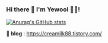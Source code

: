 ### Hi there 👋  I'm Yewool 👩‍💻!

<!--
- 🔭 I’m currently working on ...
- 🌱 I’m currently learning ...
- 👯 I’m looking to collaborate on ...
- 🤔 I’m looking for help with ...
- 💬 Ask me about ...
- 📫 How to reach me: ...
- 😄 Pronouns: ...
- ⚡ Fun fact: ...-->

[![Anurag's GitHub stats](https://github-readme-stats.vercel.app/api?username=yewool0818&show_icons=true&theme=highcontrast)](https://github.com/anuraghazra/github-readme-stats)


**📰 blog** : https://creamilk88.tistory.com/
